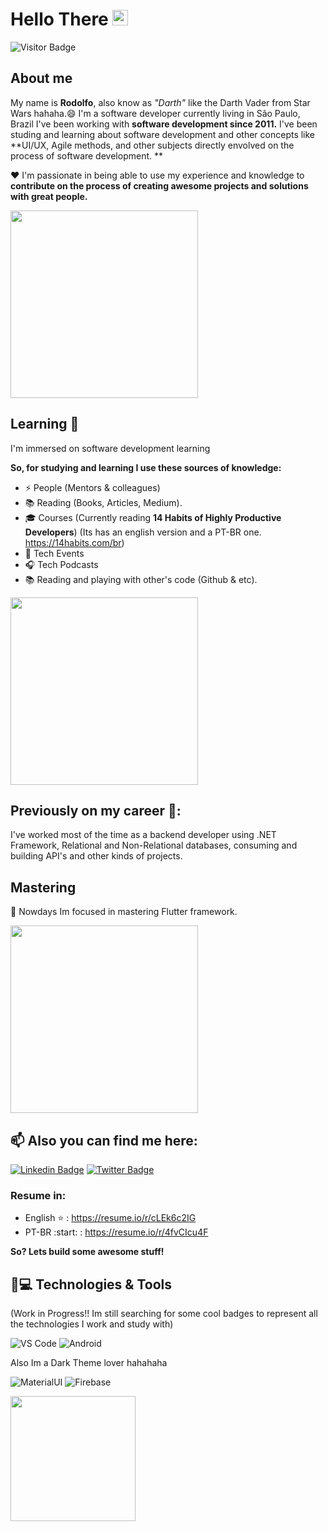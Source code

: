 
# Hello There <img src="https://media.giphy.com/media/hvRJCLFzcasrR4ia7z/giphy.gif" width="25px"></a>
![Visitor Badge](https://visitor-badge.laobi.icu/badge?page_id=darthrodolfo)

## About me
My name is **Rodolfo**, also know as *"Darth"* like the Darth Vader from Star Wars hahaha.😄
I'm a software developer currently living in São Paulo, Brazil 
I've been working with **software development since 2011.** I've been studing and learning about software development and other concepts like **UI/UX, Agile methods, and other subjects directly envolved on the process of software development. **


:heart: I'm passionate in being able to use my experience and knowledge to **contribute on the process of creating awesome projects and solutions with great people.**

<img src="https://media1.tenor.com/images/86f2936e3b4e83969d4096dc3a2635b2/tenor.gif" width="300px">


## Learning 🧠 
I'm immersed on software development learning

**So, for studying and learning I use these sources of knowledge:**
- ⚡ People (Mentors & colleagues)
- :books: Reading (Books, Articles, Medium).
- :mortar_board: Courses (Currently reading **14 Habits of Highly Productive Developers**) (Its has an english version and a PT-BR one. https://14habits.com/br)
- :red_circle: Tech Events
- :headphones: Tech Podcasts
- :books: Reading and playing with other's code (Github & etc).

<img src="https://media1.tenor.com/images/71a38d2d8cd692a63fbde70f899b3afc/tenor.gif?itemid=15313949" width="300">

## Previously on my career :cowboy_hat_face::

I've worked most of the time as a backend developer using .NET Framework, Relational and Non-Relational databases, consuming and building API's and other kinds of projects.

## Mastering
🌱 Nowdays Im focused in mastering Flutter framework.


<img src="https://challengerocket.com/content/2019/08/1565360407_learn-coding-programming-languages-developer.gif" width="300px">

## 📫 Also you can find me here:

[![Linkedin Badge](https://img.shields.io/badge/-LinkedIn-blue?style=flat-square&logo=Linkedin&logoColor=white&link=https://www.linkedin.com/in/rodolfodiasvenancio/)](https://www.linkedin.com/in/rodolfodiasvenancio/)
[![Twitter Badge](https://img.shields.io/badge/-Twitter-1ca0f1?style=flat-square&labelColor=1ca0f1&logo=twitter&logoColor=white&link=https://twitter.com/darth_rodolfo)](https://twitter.com/darth_rodolfo)

### Resume in:
- English :star: : https://resume.io/r/cLEk6c2IG
- PT-BR :start: : https://resume.io/r/4fvCIcu4F

**So? Lets build some awesome stuff!**


## 🚀💻 Technologies & Tools

  (Work in Progress!! Im still searching for some cool badges to represent all the technologies I work and study with)

  ![VS Code](https://img.shields.io/badge/-VS%20Code-007ACC?style=flat-square&logo=visual-studio-code)
  ![Android](https://img.shields.io/badge/Android-05150C?style=flat-square&logo=android)
  
  Also Im a Dark Theme lover hahahaha

  ![MaterialUI](https://img.shields.io/badge/-MatrialUI-0081CB?style=flat-square&logo=material-UI)
  ![Firebase](https://img.shields.io/badge/Firebase-black?style=flat-square&logo=firebase)



<img src="https://images.squarespace-cdn.com/content/v1/55ed989ee4b0c7f115ddc924/1573635433081-OWZPFA5F0W5OFFLIGU70/ke17ZwdGBToddI8pDm48kBg0NmR1oB1qkZBC9AlPOeZZw-zPPgdn4jUwVcJE1ZvWEtT5uBSRWt4vQZAgTJucoTqqXjS3CfNDSuuf31e0tVFQbcZJy5lKwxUYIs-Tp_WJmlHTdZbpp6S_XIVb1RlsrTFvbuqF0GUInBxxtVhBOn4/night-mode.gif?format=500w" width="200px">
